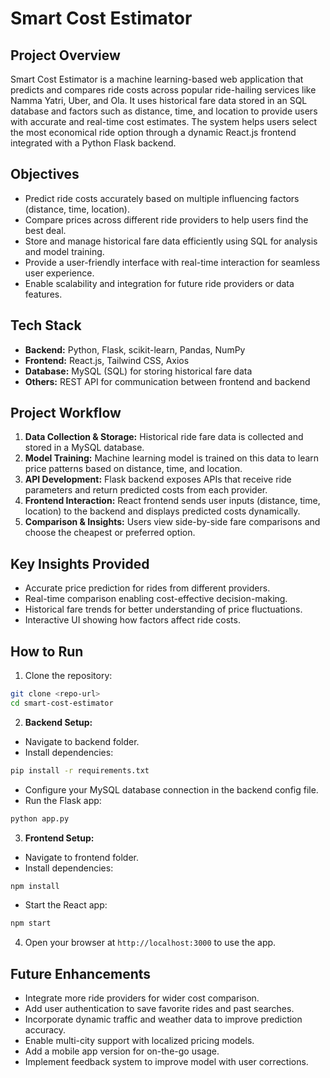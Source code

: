 # Smart Cost Estimator

## Project Overview  
Smart Cost Estimator is a machine learning-based web application that predicts and compares ride costs across popular ride-hailing services like Namma Yatri, Uber, and Ola. It uses historical fare data stored in an SQL database and factors such as distance, time, and location to provide users with accurate and real-time cost estimates. The system helps users select the most economical ride option through a dynamic React.js frontend integrated with a Python Flask backend.

## Objectives  
- Predict ride costs accurately based on multiple influencing factors (distance, time, location).  
- Compare prices across different ride providers to help users find the best deal.  
- Store and manage historical fare data efficiently using SQL for analysis and model training.  
- Provide a user-friendly interface with real-time interaction for seamless user experience.  
- Enable scalability and integration for future ride providers or data features.

## Tech Stack  
- **Backend:** Python, Flask, scikit-learn, Pandas, NumPy  
- **Frontend:** React.js, Tailwind CSS, Axios  
- **Database:** MySQL (SQL) for storing historical fare data  
- **Others:** REST API for communication between frontend and backend  

## Project Workflow  
1. **Data Collection & Storage:** Historical ride fare data is collected and stored in a MySQL database.  
2. **Model Training:** Machine learning model is trained on this data to learn price patterns based on distance, time, and location.  
3. **API Development:** Flask backend exposes APIs that receive ride parameters and return predicted costs from each provider.  
4. **Frontend Interaction:** React frontend sends user inputs (distance, time, location) to the backend and displays predicted costs dynamically.  
5. **Comparison & Insights:** Users view side-by-side fare comparisons and choose the cheapest or preferred option.  

## Key Insights Provided  
- Accurate price prediction for rides from different providers.  
- Real-time comparison enabling cost-effective decision-making.  
- Historical fare trends for better understanding of price fluctuations.  
- Interactive UI showing how factors affect ride costs.

## How to Run  
1. Clone the repository:  
```bash
git clone <repo-url>
cd smart-cost-estimator
```
2. **Backend Setup:**  
- Navigate to backend folder.  
- Install dependencies:  
```bash
pip install -r requirements.txt
```
- Configure your MySQL database connection in the backend config file.  
- Run the Flask app:  
```bash
python app.py
```

3. **Frontend Setup:**  
- Navigate to frontend folder.  
- Install dependencies:  
```bash
npm install
```
- Start the React app:  
```bash
npm start
```

4. Open your browser at `http://localhost:3000` to use the app.

## Future Enhancements  
- Integrate more ride providers for wider cost comparison.  
- Add user authentication to save favorite rides and past searches.  
- Incorporate dynamic traffic and weather data to improve prediction accuracy.  
- Enable multi-city support with localized pricing models.  
- Add a mobile app version for on-the-go usage.  
- Implement feedback system to improve model with user corrections.
